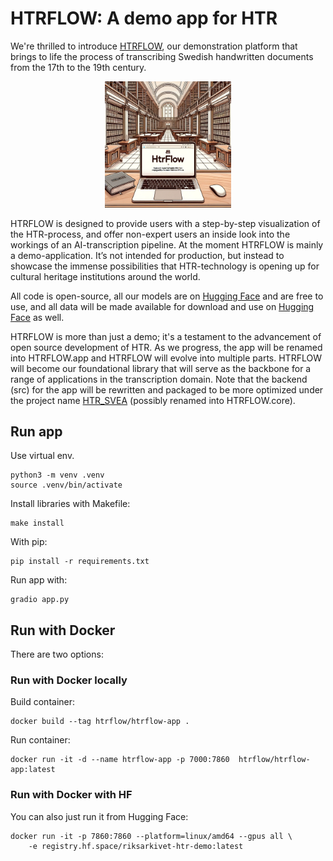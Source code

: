 # HTRFLOW: A demo app for HTR

We're thrilled to introduce [HTRFLOW](https://huggingface.co/spaces/Riksarkivet/htr_demo), our demonstration platform that brings to life the process of transcribing Swedish handwritten documents from the 17th to the 19th century.

<p align="center">
  <img src="https://github.com/Borg93/htr_gradio_file_placeholder/blob/main/htrflow_background_dalle3.png?raw=true" alt="HTRFLOW Image" width=40%>
</p>

HTRFLOW is designed to provide users with a step-by-step visualization of the HTR-process, and offer non-expert users an inside look into the workings of an AI-transcription pipeline.
At the moment HTRFLOW is mainly a demo-application. It’s not intended for production, but instead to showcase the immense possibilities that HTR-technology is opening up for cultural heritage institutions around the world.

All code is open-source, all our models are on [Hugging Face](https://huggingface.co/collections/Riksarkivet/models-for-handwritten-text-recognition-652692c6871f915e766de688) and are free to use, and all data will be made available for download and use on [Hugging Face](https://huggingface.co/datasets/Riksarkivet/placeholder_htr) as well.

HTRFLOW is more than just a demo; it's a testament to the advancement of open source development of HTR. As we progress, the app will be renamed into HTRFLOW.app and HTRFLOW will evolve into multiple parts. HTRFLOW will become our foundational library that will serve as the backbone for a range of applications in the transcription domain. Note that the backend (src) for the app will be rewritten and packaged to be more optimized under the project name [HTR_SVEA](https://github.com/Borg93/htr_svea) (possibly renamed into HTRFLOW.core).

## Run app

Use virtual env.

```
python3 -m venv .venv
source .venv/bin/activate
```

Install libraries with Makefile:

```
make install
```

With pip:

```
pip install -r requirements.txt
```

Run app with:

```
gradio app.py
```

## Run with Docker

There are two options:

### Run with Docker locally

Build container:

```
docker build --tag htrflow/htrflow-app .
```

Run container:

```
docker run -it -d --name htrflow-app -p 7000:7860  htrflow/htrflow-app:latest
```

### Run with Docker with HF

You can also just run it from Hugging Face:

```
docker run -it -p 7860:7860 --platform=linux/amd64 --gpus all \
	-e registry.hf.space/riksarkivet-htr-demo:latest
```
